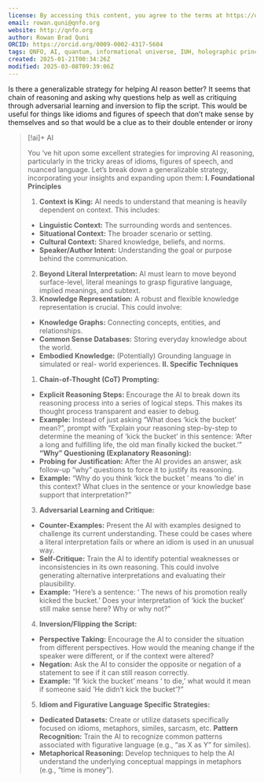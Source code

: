 ```yaml
---
license: By accessing this content, you agree to the terms at https://qnfo.org/LICENSE
email: rowan.quni@qnfo.org
website: http://qnfo.org
author: Rowan Brad Quni
ORCID: https://orcid.org/0009-0002-4317-5604
tags: QNFO, AI, quantum, informational universe, IUH, holographic principle
created: 2025-01-21T00:34:26Z
modified: 2025-03-08T09:39:06Z
---
```


Is there a generalizable strategy for helping AI reason better? It seems that chain of reasoning and asking why questions help as well as critiquing through adversarial learning and inversion to flip the script. This would be useful for things like idioms and figures of speech that don’t make sense by themselves and so that would be a clue as to their double entender or irony

> [!ai]+ AI
>
> You
> ‘ve hit upon some excellent strategies for improving AI reasoning, particularly in the tricky
> areas of idioms, figures of speech, and nuanced language. Let’s break
> down a generalizable strategy, incorporating your insights and expanding upon them:
> **I. Foundational Principles**
> 1. **Context is King:**
> AI needs to understand that meaning is heavily dependent on context. This includes:
> -   **Linguistic Context:** The surrounding words and sentences.
> -   **Situational Context:** The broader scenario or setting.
> -   **Cultural Context:** Shared knowledge, beliefs, and norms.
> -   **Speaker/Author Intent:** Understanding the goal or purpose behind the
> communication.
> 2. **Beyond Literal Interpretation:** AI must learn to move beyond surface-level, literal meanings to grasp figurative language, implied meanings, and subtext.
> 3. **Knowledge Representation:** A robust and flexible
> knowledge representation is crucial. This could involve:
> -   **Knowledge Graphs:** Connecting concepts, entities, and relationships.
> -   **Common Sense Databases:** Storing everyday knowledge about the world.
> -   **Embodied Knowledge:** (Potentially) Grounding language in simulated or real-
> world experiences.
> **II. Specific Techniques**
> 1. **Chain-of-Thought (CoT) Prompting:**
> -   **Explicit Reasoning Steps:** Encourage the AI to break down its reasoning process into a series of logical steps. This makes its thought process transparent and easier to debug.
> -   **Example:** Instead of just asking “What does ‘kick the bucket’ mean?”, prompt with “Explain your reasoning step-by-step to determine the meaning of ‘kick the bucket’ in this sentence: ‘After a long and fulfilling life, the old man finally kicked the bucket.’”
> **“Why” Questioning (Explanatory Reasoning):**
> -   **Probing for Justification:** After the AI provides an answer, ask follow-up “why” questions to force it to justify its reasoning.
> -   **Example:** “Why do you think ‘kick the bucket
> ’ means ‘to die’ in this context? What clues in the sentence or your knowledge base support that interpretation?”
> 3. **Adversarial Learning and Critique:**
> -   **Counter-Examples:** Present the AI with examples designed to challenge its current understanding. These could be cases where a literal
> interpretation fails or where an idiom is used in an unusual way.
> -   **Self-Critique:** Train the AI to identify potential weaknesses or inconsistencies in its own reasoning. This could involve generating alternative interpretations and evaluating their plausibility.
> -   **Example:** “Here’s a sentence: ‘
> The news of his promotion really kicked the bucket.’ Does your interpretation of ‘kick the bucket’ still make sense here? Why or why not?”
> 4. **Inversion/Flipping the Script:**
> -   **Perspective Taking:** Encourage the AI to consider the situation from different perspectives.
> How would the meaning change if the speaker were different, or if the context were altered?
> -   **Negation:** Ask the AI to consider the opposite or negation of a statement to see if it can still reason correctly.
> -   **Example:** “If ‘kick the bucket’ means ‘
> to die,’ what would it mean if someone said ‘He didn’t kick the bucket’?”
> 5. **Idiom and Figurative Language Specific Strategies:**
> -   **Dedicated Datasets:** Create or utilize datasets specifically focused on idioms, metaphors, similes, sarcasm, etc.
> **Pattern Recognition:** Train the AI to recognize common patterns associated with figurative language (e.g., “as X as Y” for similes).
> -   **Metaphorical Reasoning:** Develop techniques to help the AI understand the underlying conceptual mappings in metaphors (e.g., “time is money”).
